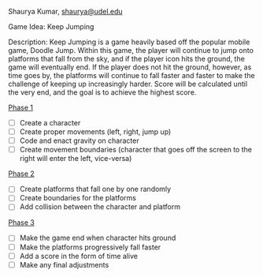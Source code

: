Shaurya Kumar, shaurya@udel.edu

Game Idea: Keep Jumping 

Description: Keep Jumping is a game heavily based off the
popular mobile game, Doodle Jump. Within this game, the player will
continue to jump onto platforms that fall from the sky, and 
if the player icon hits the ground, the game will eventually
end. If the player does not hit the ground, however, as time
goes by, the platforms will continue to fall faster and faster
to make the challenge of keeping up increasingly harder. Score
will be calculated until the very end, and the goal is to achieve
the highest score. 

<u>Phase 1</u>
- [ ] Create a character 
- [ ] Create proper movements (left, right, jump up)
- [ ] Code and enact gravity on character
- [ ] Create movement boundaries (character that goes off 
   the screen to the right will enter the left, vice-versa)

<u>Phase 2</u>
- [ ] Create platforms that fall one by one randomly
- [ ] Create boundaries for the platforms
- [ ] Add collision between the character and platform

<u>Phase 3</u>
- [ ] Make the game end when character hits ground
- [ ] Make the platforms progressively fall faster 
- [ ] Add a score in the form of time alive
- [ ] Make any final adjustments 